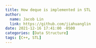 ```yaml
---
title: How deque is implemented in STL
author:
  name: Jacob Lin
  link: https://github.com/jiahuanglin
date: 2021-12-16 17:41:00 -0500
categories: [Data Structure]
tags: [C++, STL]
---
```


